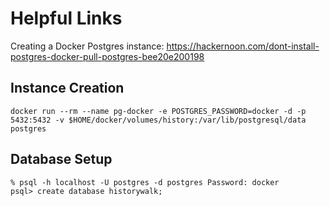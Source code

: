 # Helpful Links

Creating a Docker Postgres instance: https://hackernoon.com/dont-install-postgres-docker-pull-postgres-bee20e200198

## Instance Creation

```shell
docker run --rm --name pg-docker -e POSTGRES_PASSWORD=docker -d -p 5432:5432 -v $HOME/docker/volumes/history:/var/lib/postgresql/data  postgres
```

## Database Setup

```shell
% psql -h localhost -U postgres -d postgres Password: docker 
psql> create database historywalk;
```